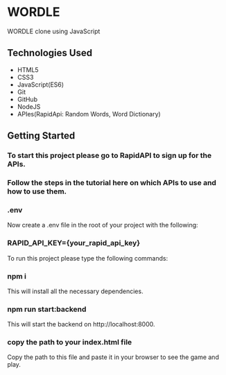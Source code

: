 # WORDLE
WORDLE clone using JavaScript

## Technologies Used
- HTML5 
- CSS3 
- JavaScript(ES6) 
- Git 
- GitHub 
- NodeJS 
- APIes(RapidApi: Random Words, Word Dictionary)

## Getting Started
### To start this project please go to RapidAPI to sign up for the APIs.

### Follow the steps in the tutorial here on which APIs to use and how to use them.

### .env
Now create a .env file in the root of your project with the following:

### RAPID_API_KEY={your_rapid_api_key}
To run this project please type the following commands:

### npm i
This will install all the necessary dependencies.

### npm run start:backend
This will start the backend on http://localhost:8000.

### copy the path to your index.html file
Copy the path to this file and paste it in your browser to see the game and play.



